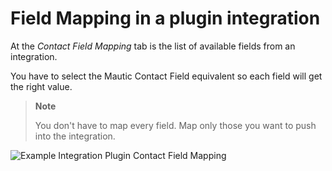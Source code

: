 # Field Mapping in a plugin integration

At the *Contact Field Mapping* tab is the list of available fields from an integration.

You have to select the Mautic Contact Field equivalent so each field will get the right value.

> **Note**
>
> You don't have to map every field. Map only those you want to push into the integration.

![Example Integration Plugin Contact Field Mapping](media/plugins-field-mapping.png "HubSpot example Contact field mapping")
